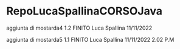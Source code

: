 # RepoLucaSpallinaCORSOJava

aggiunta di mostarda4 1.2  FINITO  Luca Spallina 11/11/2022

aggiunta di mostarda5 1.1 FINITO  Luca Spallina 11/11/2022  2.02 P.M
